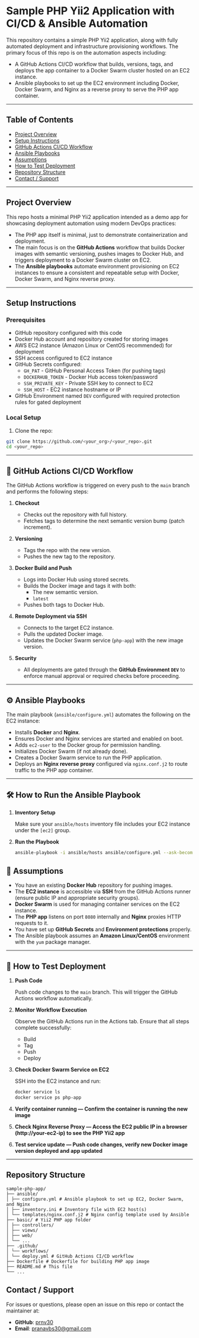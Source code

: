 # Sample PHP Yii2 Application with CI/CD & Ansible Automation

This repository contains a simple PHP Yii2 application, along with fully automated deployment and infrastructure provisioning workflows. The primary focus of this repo is on the automation aspects including:

- A GitHub Actions CI/CD workflow that builds, versions, tags, and deploys the app container to a Docker Swarm cluster hosted on an EC2 instance.
- Ansible playbooks to set up the EC2 environment including Docker, Docker Swarm, and Nginx as a reverse proxy to serve the PHP app container.

---

## Table of Contents

- [Project Overview](#project-overview)  
- [Setup Instructions](#setup-instructions)  
- [GitHub Actions CI/CD Workflow](#github-actions-cicd-workflow)  
- [Ansible Playbooks](#ansible-playbooks)  
- [Assumptions](#assumptions)  
- [How to Test Deployment](#how-to-test-deployment)  
- [Repository Structure](#repository-structure)  
- [Contact / Support](#contact--support)  

---

## Project Overview

This repo hosts a minimal PHP Yii2 application intended as a demo app for showcasing deployment automation using modern DevOps practices:

- The PHP app itself is minimal, just to demonstrate containerization and deployment.
- The main focus is on the **GitHub Actions** workflow that builds Docker images with semantic versioning, pushes images to Docker Hub, and triggers deployment to a Docker Swarm cluster on EC2.
- The **Ansible playbooks** automate environment provisioning on EC2 instances to ensure a consistent and repeatable setup with Docker, Docker Swarm, and Nginx reverse proxy.

---

## Setup Instructions

### Prerequisites

- GitHub repository configured with this code
- Docker Hub account and repository created for storing images
- AWS EC2 instance (Amazon Linux or CentOS recommended) for deployment
- SSH access configured to EC2 instance
- GitHub Secrets configured:
  - `GH_PAT` - GitHub Personal Access Token (for pushing tags)
  - `DOCKERHUB_TOKEN` - Docker Hub access token/password
  - `SSH_PRIVATE_KEY` - Private SSH key to connect to EC2
  - `SSH_HOST` - EC2 instance hostname or IP
- GitHub Environment named `DEV` configured with required protection rules for gated deployment

### Local Setup

1. Clone the repo:

```bash
git clone https://github.com/<your_org>/<your_repo>.git
cd <your_repo>
```

---

## 🚀 GitHub Actions CI/CD Workflow

The GitHub Actions workflow is triggered on every push to the `main` branch and performs the following steps:

1. **Checkout**
   - Checks out the repository with full history.
   - Fetches tags to determine the next semantic version bump (patch increment).

2. **Versioning**
   - Tags the repo with the new version.
   - Pushes the new tag to the repository.

3. **Docker Build and Push**
   - Logs into Docker Hub using stored secrets.
   - Builds the Docker image and tags it with both:
     - The new semantic version.
     - `latest`
   - Pushes both tags to Docker Hub.

4. **Remote Deployment via SSH**
   - Connects to the target EC2 instance.
   - Pulls the updated Docker image.
   - Updates the Docker Swarm service (`php-app`) with the new image version.

5. **Security**
   - All deployments are gated through the **GitHub Environment `DEV`** to enforce manual approval or required checks before proceeding.

---

## ⚙️ Ansible Playbooks

The main playbook (`ansible/configure.yml`) automates the following on the EC2 instance:

- Installs **Docker** and **Nginx**.
- Ensures Docker and Nginx services are started and enabled on boot.
- Adds `ec2-user` to the Docker group for permission handling.
- Initializes Docker Swarm (if not already done).
- Creates a Docker Swarm service to run the PHP application.
- Deploys an **Nginx reverse proxy** configured via `nginx.conf.j2` to route traffic to the PHP app container.

---

## 🛠️ How to Run the Ansible Playbook

1. **Inventory Setup**

   Make sure your `ansible/hosts` inventory file includes your EC2 instance under the `[ec2]` group.

2. **Run the Playbook**

   ```bash
   ansible-playbook -i ansible/hosts ansible/configure.yml --ask-become-pass


## 📌 Assumptions

- You have an existing **Docker Hub** repository for pushing images.
- The **EC2 instance** is accessible via **SSH** from the GitHub Actions runner (ensure public IP and appropriate security groups).
- **Docker Swarm** is used for managing container services on the EC2 instance.
- The **PHP app** listens on port `8080` internally and **Nginx** proxies HTTP requests to it.
- You have set up **GitHub Secrets** and **Environment protections** properly.
- The Ansible playbook assumes an **Amazon Linux/CentOS** environment with the `yum` package manager.

---

## 🧪 How to Test Deployment

1. **Push Code**

   Push code changes to the `main` branch. This will trigger the GitHub Actions workflow automatically.

2. **Monitor Workflow Execution**

   Observe the GitHub Actions run in the Actions tab. Ensure that all steps complete successfully:
   - Build
   - Tag
   - Push
   - Deploy

3. **Check Docker Swarm Service on EC2**

   SSH into the EC2 instance and run:

   ```bash
   docker service ls
   docker service ps php-app

3. **Verify container running — Confirm the container is running the new image**

4. **Check Nginx Reverse Proxy — Access the EC2 public IP in a browser (http://your-ec2-ip) to see the PHP Yii2 app**

5. **Test service update — Push code changes, verify new Docker image version deployed and app updated**


--- 

## Repository Structure 

```
sample-php-app/
├── ansible/
│ ├── configure.yml # Ansible playbook to set up EC2, Docker Swarm, and Nginx
│ ├── inventory.ini # Inventory file with EC2 host(s)
│ └── templates/nginx.conf.j2 # Nginx config template used by Ansible
├── basic/ # Yii2 PHP app folder
│ ├── controllers/
│ ├── views/
│ ├── web/
│ └── ...
├── .github/
│ └── workflows/
│ └── deploy.yml # GitHub Actions CI/CD workflow
├── Dockerfile # Dockerfile for building PHP app image
├── README.md # This file
└── ...
```

## Contact / Support

For issues or questions, please open an issue on this repo or contact the maintainer at:

- **GitHub**: [prnv30](https://github.com/prnv30)  
- **Email**: [pranavbs30@gmail.com](mailto:pranavbs30@gmail.com)